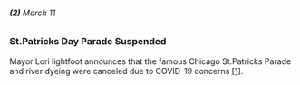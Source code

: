 ###### **(2)** March 11

### St.Patricks Day Parade Suspended

Mayor Lori lightfoot announces that the famous Chicago St.Patricks Parade and river dyeing were canceled due to COVID-19 concerns [[1]](https://www.chicagotribune.com/coronavirus/ct-viz-coronavirus-timeline-20200507-uvrzs32nljabrpn6vkzq7m2fpq-story.html). 
